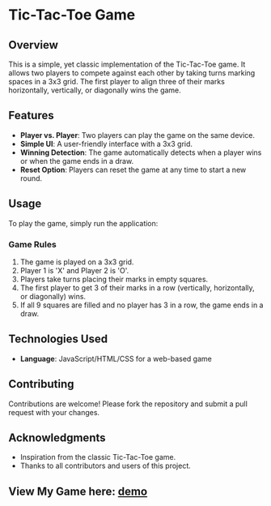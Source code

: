 
# Tic-Tac-Toe Game

## Overview

This is a simple, yet classic implementation of the Tic-Tac-Toe game. It allows two players to compete against each other by taking turns marking spaces in a 3x3 grid. The first player to align three of their marks horizontally, vertically, or diagonally wins the game.

## Features

- **Player vs. Player**: Two players can play the game on the same device.
- **Simple UI**: A user-friendly interface with a 3x3 grid.
- **Winning Detection**: The game automatically detects when a player wins or when the game ends in a draw.
- **Reset Option**: Players can reset the game at any time to start a new round.

## Usage

To play the game, simply run the application:

### Game Rules

1. The game is played on a 3x3 grid.
2. Player 1 is 'X' and Player 2 is 'O'.
3. Players take turns placing their marks in empty squares.
4. The first player to get 3 of their marks in a row (vertically, horizontally, or diagonally) wins.
5. If all 9 squares are filled and no player has 3 in a row, the game ends in a draw.

## Technologies Used

- **Language**: JavaScript/HTML/CSS for a web-based game

## Contributing

Contributions are welcome! Please fork the repository and submit a pull request with your changes.


## Acknowledgments

- Inspiration from the classic Tic-Tac-Toe game.
- Thanks to all contributors and users of this project.
## View My Game here: [demo](https://rishithak22.github.io/SCT_WD_3/TASK-3/index.html)
